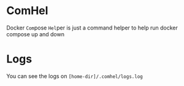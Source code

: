 # ComHel
Docker `Com`pose `Hel`per is just a command helper to help run docker compose up and down

# Logs
You can see the logs on `[home-dir]/.comhel/logs.log`

